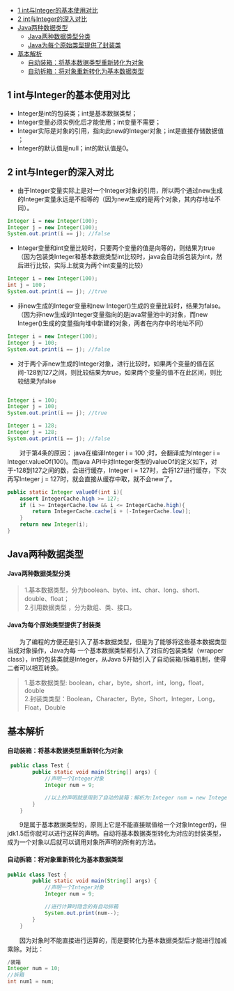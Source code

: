 - [1 int与Integer的基本使用对比](#1-int%e4%b8%8einteger%e7%9a%84%e5%9f%ba%e6%9c%ac%e4%bd%bf%e7%94%a8%e5%af%b9%e6%af%94)
- [2 int与Integer的深入对比](#2-int%e4%b8%8einteger%e7%9a%84%e6%b7%b1%e5%85%a5%e5%af%b9%e6%af%94)
- [Java两种数据类型](#java%e4%b8%a4%e7%a7%8d%e6%95%b0%e6%8d%ae%e7%b1%bb%e5%9e%8b)
    - [Java两种数据类型分类](#java%e4%b8%a4%e7%a7%8d%e6%95%b0%e6%8d%ae%e7%b1%bb%e5%9e%8b%e5%88%86%e7%b1%bb)
    - [Java为每个原始类型提供了封装类](#java%e4%b8%ba%e6%af%8f%e4%b8%aa%e5%8e%9f%e5%a7%8b%e7%b1%bb%e5%9e%8b%e6%8f%90%e4%be%9b%e4%ba%86%e5%b0%81%e8%a3%85%e7%b1%bb)
- [基本解析](#%e5%9f%ba%e6%9c%ac%e8%a7%a3%e6%9e%90)
    - [自动装箱：将基本数据类型重新转化为对象](#%e8%87%aa%e5%8a%a8%e8%a3%85%e7%ae%b1%e5%b0%86%e5%9f%ba%e6%9c%ac%e6%95%b0%e6%8d%ae%e7%b1%bb%e5%9e%8b%e9%87%8d%e6%96%b0%e8%bd%ac%e5%8c%96%e4%b8%ba%e5%af%b9%e8%b1%a1)
    - [自动拆箱：将对象重新转化为基本数据类型](#%e8%87%aa%e5%8a%a8%e6%8b%86%e7%ae%b1%e5%b0%86%e5%af%b9%e8%b1%a1%e9%87%8d%e6%96%b0%e8%bd%ac%e5%8c%96%e4%b8%ba%e5%9f%ba%e6%9c%ac%e6%95%b0%e6%8d%ae%e7%b1%bb%e5%9e%8b)

## 1 int与Integer的基本使用对比
* Integer是int的包装类；int是基本数据类型； 
* Integer变量必须实例化后才能使用；int变量不需要； 
* Integer实际是对象的引用，指向此new的Integer对象；int是直接存储数据值 ； 
* Integer的默认值是null；int的默认值是0。

## 2 int与Integer的深入对比
* 由于Integer变量实际上是对一个Integer对象的引用，所以两个通过new生成的Integer变量永远是不相等的（因为new生成的是两个对象，其内存地址不同）。

```java
Integer i = new Integer(100);
Integer j = new Integer(100);
System.out.print(i == j); //false
```
* Integer变量和int变量比较时，只要两个变量的值是向等的，则结果为true（因为包装类Integer和基本数据类型int比较时，java会自动拆包装为int，然后进行比较，实际上就变为两个int变量的比较）

```java
Integer i = new Integer(100);
int j = 100；
System.out.print(i == j); //true
```
 

* 非new生成的Integer变量和new Integer()生成的变量比较时，结果为false。（因为非new生成的Integer变量指向的是java常量池中的对象，而new Integer()生成的变量指向堆中新建的对象，两者在内存中的地址不同）

```java
Integer i = new Integer(100);
Integer j = 100;
System.out.print(i == j); //false
```

* 对于两个非new生成的Integer对象，进行比较时，如果两个变量的值在区间-128到127之间，则比较结果为true，如果两个变量的值不在此区间，则比较结果为false

```java

Integer i = 100;
Integer j = 100;
System.out.print(i == j); //true

Integer i = 128;
Integer j = 128;
System.out.print(i == j); //false
```

 

　　对于第4条的原因： java在编译Integer i = 100 ;时，会翻译成为Integer i = Integer.valueOf(100)。而java API中对Integer类型的valueOf的定义如下，对于-128到127之间的数，会进行缓存，Integer i = 127时，会将127进行缓存，下次再写Integer j = 127时，就会直接从缓存中取，就不会new了。


```java
public static Integer valueOf(int i){
    assert IntegerCache.high >= 127;
    if (i >= IntegerCache.low && i <= IntegerCache.high){
        return IntegerCache.cache[i + (-IntegerCache.low)];
    }
    return new Integer(i);
}
```

## Java两种数据类型
#### Java两种数据类型分类
> 1.基本数据类型，分为boolean、byte、int、char、long、short、double、float；   
> 2.引用数据类型 ，分为数组、类、接口。

#### Java为每个原始类型提供了封装类
　　为了编程的方便还是引入了基本数据类型，但是为了能够将这些基本数据类型当成对象操作，Java为每 一个基本数据类型都引入了对应的包装类型（wrapper class），int的包装类就是Integer，从Java 5开始引入了自动装箱/拆箱机制，使得二者可以相互转换。

>1.基本数据类型: boolean，char，byte，short，int，long，float，double  
>2.封装类类型：Boolean，Character，Byte，Short，Integer，Long，Float，Double
## 基本解析
#### 自动装箱：将基本数据类型重新转化为对象

```java
 public class Test {  
        public static void main(String[] args) {  
            //声明一个Integer对象
            Integer num = 9;

            //以上的声明就是用到了自动的装箱：解析为:Integer num = new Integer(9);
        }  
    }  
```

 

　　9是属于基本数据类型的，原则上它是不能直接赋值给一个对象Integer的，但jdk1.5后你就可以进行这样的声明。自动将基本数据类型转化为对应的封装类型，成为一个对象以后就可以调用对象所声明的所有的方法。

#### 自动拆箱：将对象重新转化为基本数据类型

```java
public class Test {  
        public static void main(String[] args) {  
            //声明一个Integer对象
            Integer num = 9;

            //进行计算时隐含的有自动拆箱
            System.out.print(num--);
        }  
    }  
```

 

　　因为对象时不能直接进行运算的，而是要转化为基本数据类型后才能进行加减乘除。对比：

```java
/装箱
Integer num = 10;
//拆箱
int num1 = num;
```